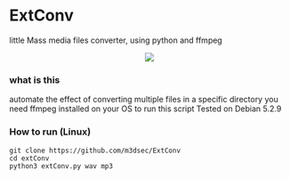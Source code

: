 # ExtConv
little Mass media files converter, using python and ffmpeg

<p align="center">
<img src="https://i.imgur.com/C02wTT2.png"/>
</p>

### what is this
automate the effect of converting multiple files in a specific directory
you need ffmpeg installed on your OS to run this script
Tested on Debian 5.2.9

### How to run (Linux)
```
git clone https://github.com/m3dsec/ExtConv
cd extConv
python3 extConv.py wav mp3
```

